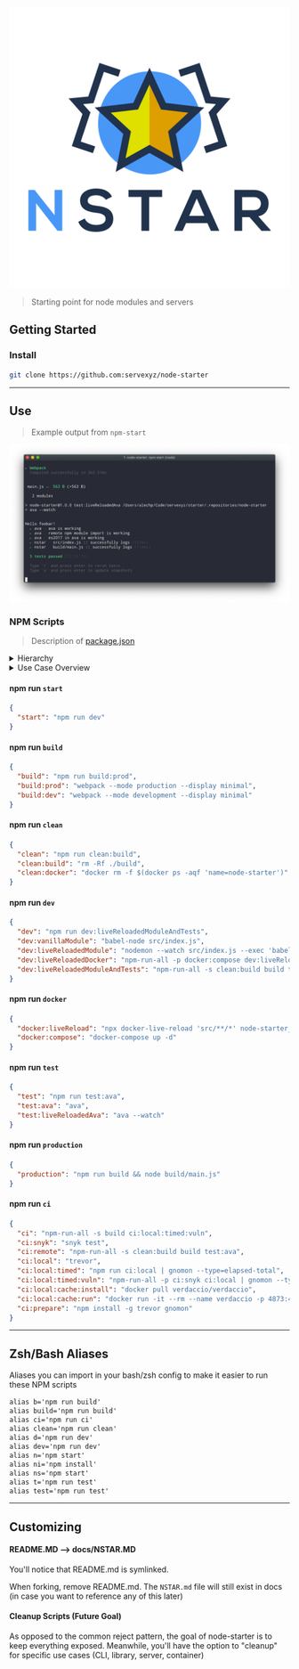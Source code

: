 ![logo](./docs/logo/NStar.svg)

> Starting point for node modules and servers

## Getting Started

### Install

```sh
git clone https://github.com:servexyz/node-starter
```

---

## Use

> Example output from `npm-start`

![npm-starter](./docs/npm_start.png)

### NPM Scripts

> Description of [package.json](./package.json)

<details>
<summary>Hierarchy</summary>

<h4>Parent scripts</h4>
<div style="border-left: 4px solid #E1E4E8; padding-left: 8px">The recommended way to use these parent commands is to point them at the child command that you'll use.</div>

<ul style="padding-top:5px">
<li><code>start</code> - Primary entry point; parent to dev</li>
<li><code>build</code> - Utility script; parent to build options</li>
<li><code>clean</code> - Utility script; intended to be used for docker & node_modules</li>
<li><code>dev</code> - Secondary entry point; parent to test</li>
<li><code>test</code> - Secondary entry point; &lt;<code>np</code>&gt; friendly </li>
<li><code>ci</code> - Utility script; parent to local and remote CI</li>
</ul>

<h4>Why parent & child scripts instead of inline?</h4>
By structuring it this way, you will be able to:

<ul style="padding-top:5px">
<li>use consistent bash aliases across multiple projects</li> 
<li>easily add/remove child scripts as needed</li> 
<li>make reusable child scripts across multiple parent scripts</li> 
</ul>
<hr />
</details>

<details>
<summary>Use Case Overview</summary>

<h4>start</h4>
JS Developers are trained to <code>npm install</code> and <code>npm start</code>. In keeping with that tradition, start should point to your default developer experience.

<h4>build</h4>
Run webpack for the specified environment. Read more about difference in webpack modes <a href="https://webpack.js.org/configuration/mode/">here</a>

<h4>clean</h4>
Remove build or docker containers.

<h4>dev</h4>
Run your package with babel, nodemon or docker. Live reload watches changes and updatse your build for you automatically.

<h4>docker</h4>
Compose your containers (see <a href="https://github.com/servexyz/node-starter/blob/master/docker-compose.yml">docker-compose.yml</a> for more info) or live reload your docker containers (currently uses <a href="https://www.npmjs.com/package/docker-live-reload">docker-live-reload</a>)

<h4>test</h4>
Unit tests, via <a href="npmjs.com/package/ava">ava</a>

<h4>production</h4>
This is a standalone script which builds and runs your script with <code>node</code>

<h4>ci</h4>
Run travis (CI) environment locally via trevor and test dependency vulnerabilities with snyk. The <code>ci:remote</code> script is called by travis.yml
<h4>
<hr />
</details>

#### npm run `start`

```json
{
  "start": "npm run dev"
}
```

#### npm run `build`

```json
{
  "build": "npm run build:prod",
  "build:prod": "webpack --mode production --display minimal",
  "build:dev": "webpack --mode development --display minimal"
}
```

#### npm run `clean`

```json
{
  "clean": "npm run clean:build",
  "clean:build": "rm -Rf ./build",
  "clean:docker": "docker rm -f $(docker ps -aqf 'name=node-starter')"
}
```

#### npm run `dev`

```json
{
  "dev": "npm run dev:liveReloadedModuleAndTests",
  "dev:vanillaModule": "babel-node src/index.js",
  "dev:liveReloadedModule": "nodemon --watch src/index.js --exec 'babel-node src/index.js'",
  "dev:liveReloadedDocker": "npm-run-all -p docker:compose dev:liveReloadedModule docker:liveReload ",
  "dev:liveReloadedModuleAndTests": "npm-run-all -s clean:build build test:liveReloadedAva"
}
```

#### npm run `docker`

```json
{
  "docker:liveReload": "npx docker-live-reload 'src/**/*' node-starter_server_1 /usr/src/server/src",
  "docker:compose": "docker-compose up -d"
}
```

#### npm run `test`

```json
{
  "test": "npm run test:ava",
  "test:ava": "ava",
  "test:liveReloadedAva": "ava --watch"
}
```

#### npm run `production`

```json
{
  "production": "npm run build && node build/main.js"
}
```

#### npm run `ci`

```json
{
  "ci": "npm-run-all -s build ci:local:timed:vuln",
  "ci:snyk": "snyk test",
  "ci:remote": "npm-run-all -s clean:build build test:ava",
  "ci:local": "trevor",
  "ci:local:timed": "npm run ci:local | gnomon --type=elapsed-total",
  "ci:local:timed:vuln": "npm-run-all -p ci:snyk ci:local | gnomon --type=elapsed-total",
  "ci:local:cache:install": "docker pull verdaccio/verdaccio",
  "ci:local:cache:run": "docker run -it --rm --name verdaccio -p 4873:4873 verdaccio/verdaccio",
  "ci:prepare": "npm install -g trevor gnomon"
}
```

---

## Zsh/Bash Aliases

Aliases you can import in your bash/zsh config to make it easier to run these NPM scripts

```
alias b='npm run build'
alias build='npm run build'
alias ci='npm run ci'
alias clean='npm run clean'
alias d='npm run dev'
alias dev='npm run dev'
alias n='npm start'
alias ni='npm install'
alias ns='npm start'
alias t='npm run test'
alias test='npm run test'
```

---

## Customizing

#### README.MD --> docs/NSTAR.MD

You'll notice that README.md is symlinked.

When forking, remove README.md. The `NSTAR.md` file will still exist in docs (in case you want to reference any of this later)

#### Cleanup Scripts (Future Goal)

As opposed to the common reject pattern, the goal of node-starter is to keep everything exposed. Meanwhile, you'll have the option to "cleanup" for specific use cases (CLI, library, server, container)
